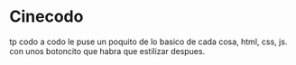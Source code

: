 # Cinecodo
tp codo a codo
le puse un poquito de lo basico de cada cosa, html, css, js. con unos botoncito que habra que estilizar despues.


